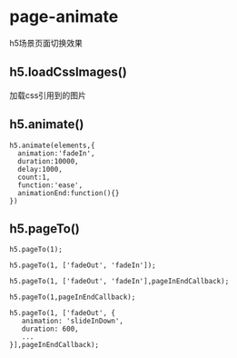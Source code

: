 # page-animate
h5场景页面切换效果

##  h5.loadCssImages()
加载css引用到的图片
##  h5.animate()
  ```
  h5.animate(elements,{
    animation:'fadeIn',
    duration:10000,
    delay:1000,
    count:1,
    function:'ease',
    animationEnd:function(){}
  })
  ```
##  h5.pageTo()
 ```
 h5.pageTo(1);

 h5.pageTo(1, ['fadeOut', 'fadeIn']);
 
 h5.pageTo(1, ['fadeOut', 'fadeIn'],pageInEndCallback);

 h5.pageTo(1,pageInEndCallback);
 
 h5.pageTo(1, ['fadeOut', {
    animation: 'slideInDown',
    duration: 600,
    ...
 }],pageInEndCallback);
 
 ```
 
 
